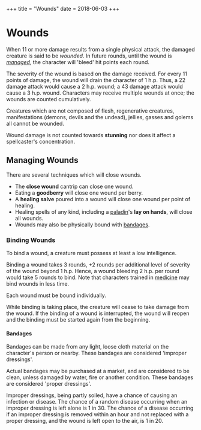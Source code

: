 +++
title = "Wounds"
date = 2018-06-03
+++

# Wounds

When 11 or more damage results from a single physical attack, the damaged creature is said to be *wounded*.
In future rounds, until the wound is [*managed*](./wiki/combat/wounds.md#managing-wounds), the character will 'bleed' hit points each round.

The severity of the wound is based on the damage received.
For every 11 points of damage, the wound will drain the character of 1 h.p.
Thus, a 22 damage attack would cause a 2 h.p. wound; a 43 damage attack would cause a 3 h.p. wound.
Characters may receive multiple wounds at once; the wounds are counted cumulatively.

Creatures which are not composed of flesh, regenerative creatures, manifestations (demons, devils and the undead), jellies, gasses and golems all cannot be wounded.

Wound damage is not counted towards **stunning** nor does it affect a spellcaster's concentration.

## Managing Wounds

There are several techniques which will close wounds.

* The **close wound** cantrip can close one wound.
* Eating a **goodberry** will close one wound per berry.
* A **healing salve** poured into a wound will close one wound per point of healing.
* Healing spells of any kind, including a [paladin](./wiki/characters/paladin.md)'s **lay on hands**, will close all wounds.
* Wounds may also be physically bound with [bandages](./wiki/combat/wounds.md#bandages).

### Binding Wounds

To bind a wound, a creature must possess at least a low intelligence.

Binding a wound takes 3 rounds, +2 rounds per additional level of severity of the wound beyond 1 h.p.
Hence, a wound bleeding 2 h.p. per round would take 5 rounds to bind.
Note that characters trained in [medicine](./wiki/skills/medicine.md) may bind wounds in less time.

Each wound must be bound individually.

While binding is taking place, the creature will cease to take damage from the wound.
If the binding of a wound is interrupted, the wound will reopen and the binding must be started again from the beginning.

#### Bandages

Bandages can be made from any light, loose cloth material on the character's person or nearby.
These bandages are considered 'improper dressings'.

Actual bandages may be purchased at a market, and are considered to be clean, unless damaged by water, fire or another condition.
These bandages are considered 'proper dressings'.

Improper dressings, being partly soiled, have a chance of causing an infection or disease.
The chance of a random disease occurring when an improper dressing is left alone is 1 in 30.
The chance of a disease occurring if an improper dressing is removed within an hour and not replaced with a proper dressing, and the wound is left open to the air, is 1 in 20.

